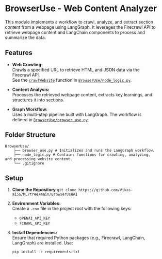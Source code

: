# BrowserUse - Web Content Analyzer

This module implements a workflow to crawl, analyze, and extract section content from a webpage using LangGraph. It leverages the Firecrawl API to retrieve webpage content and LangChain components to process and summarize the data.

## Features

- **Web Crawling:**  
  Crawls a specified URL to retrieve HTML and JSON data via the Firecrawl API.  
  See the [`crawlWebsite`](BrowserUse/node_logic.py#L25) function in [`BrowserUse/node_logic.py`](BrowserUse/node_logic.py).

- **Content Analysis:**  
  Processes the retrieved webpage content, extracts key learnings, and structures it into sections.

- **Graph Workflow:**  
  Uses a multi-step pipeline built with LangGraph. The workflow is defined in [`BrowserUse/browser_use.py`](BrowserUse/browser_use.py#L11).

## Folder Structure
```
BrowserUse/ 
    ├── browser_use.py # Initializes and runs the LangGraph workflow. 
    ├── node_logic.py # Contains functions for crawling, analyzing, and processing website content. 
    └── .gitignore
```

## Setup

1. **Clone the Repository**
    ```git clone https://github.com/Vikas-ai56/ML/tree/main/BrowserUseAI```

2. **Environment Variables:**  
   Create a `.env` file in the project root with the following keys:
   - `OPENAI_API_KEY`
   - `FCRAWL_API_KEY`

1. **Install Dependencies:**  
   Ensure that required Python packages (e.g., Firecrawl, LangChain, LangGraph) are installed. Use:
   ```sh
   pip install -r requirements.txt